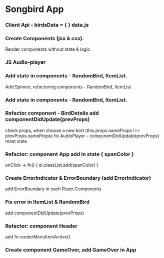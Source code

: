 # Songbird App

### Client Api - birdsData = { } data.js

### Create Components (jsx & css).
Render components without state & logic

### JS Audio-player

### Add state in components - RandomBird, ItemList. 
Add Spinner, refactoring components - RandomBird, ItemList

### Add state in components - RandomBird, ItemList. 

### Refactor component - BirdDetails add componentDidUpdate(prevProps)
check props, when choose a new bird (this.props.nameProps !== prevProps.nameProps)
fix AudioPlayer - componentDidUpdate(prevProps) reset state

### Refactor: component App add in state { spanColor }
onClick -> fn() { el.classList.add(spanColor) }

### Create ErrorIndicator & ErrorBoundary (add ErrorIndicator)
add ErrorBoundary in each React Components

### Fix error in ItemList & RandomBird
add componentDidUpdate(prevProps)

### Refactor: component Header
add fn renderMenuItemActive()

### Create component GameOver, add GameOver in App